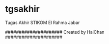 # tgsakhir
Tugas Akhir STIKOM El Rahma Jabar

#####################
 Created by HaiChan
#####################
